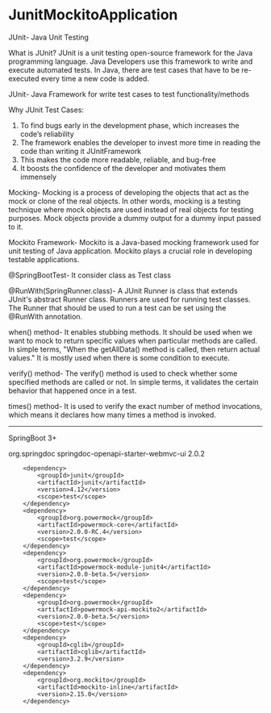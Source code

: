 # JunitMockitoApplication

JUnit- Java Unit Testing

What is JUnit?
JUnit is a unit testing open-source framework for the Java programming language. 
Java Developers use this framework to write and execute automated tests. In Java, 
there are test cases that have to be re-executed every time a new code is added.

JUnit- Java Framework for write test cases to test functionality/methods

Why JUnit Test Cases:

1. To find bugs early in the development phase, which increases the code’s reliability
2. The framework enables the developer to invest more time in reading the code than writing it JUnitFramework
3. This makes the code more readable, reliable, and bug-free
4. It boosts the confidence of the developer and motivates them immensely

Mocking-
Mocking is a process of developing the objects that act as the mock or clone of the real objects. 
In other words, mocking is a testing technique where mock objects are used instead of real objects 
for testing purposes. Mock objects provide a dummy output for a dummy input passed to it.

Mockito Framework-
Mockito is a Java-based mocking framework used for unit testing of Java application. Mockito plays 
a crucial role in developing testable applications.



@SpringBootTest- It consider class as Test class

@RunWith(SpringRunner.class)- A JUnit Runner is class that extends JUnit's abstract Runner class. Runners are used for
 running test classes. The Runner that should be used to run a test can be set using the @RunWith annotation.

when() method-
It enables stubbing methods. It should be used when we want to mock to return specific values when
 particular methods are called. In simple terms, "When the getAllData() method is called, then return
 actual values." It is mostly used when there is some condition to execute.

verify() method-
The verify() method is used to check whether some specified methods are called or not. In simple terms,
 it validates the certain behavior that happened once in a test.

times() method-
It is used to verify the exact number of method invocations, which means it declares how many times a 
method is invoked.
 
 
 -------------------------------------------------------
 
 SpringBoot 3+
 
 <dependency>
			<groupId>org.springdoc</groupId>
			<artifactId>springdoc-openapi-starter-webmvc-ui</artifactId>
			<version>2.0.2</version>
		</dependency>

		<dependency>
			<groupId>junit</groupId>
			<artifactId>junit</artifactId>
			<version>4.12</version>
			<scope>test</scope>
		</dependency>
		<dependency>
			<groupId>org.powermock</groupId>
			<artifactId>powermock-core</artifactId>
			<version>2.0.0-RC.4</version>
			<scope>test</scope>
		</dependency>
		<dependency>
			<groupId>org.powermock</groupId>
			<artifactId>powermock-module-junit4</artifactId>
			<version>2.0.0-beta.5</version>
			<scope>test</scope>
		</dependency>
		<dependency>
			<groupId>org.powermock</groupId>
			<artifactId>powermock-api-mockito2</artifactId>
			<version>2.0.0-beta.5</version>
			<scope>test</scope>
		</dependency>
		<dependency>
			<groupId>cglib</groupId>
			<artifactId>cglib</artifactId>
			<version>3.2.9</version>
		</dependency>
		<dependency>
			<groupId>org.mockito</groupId>
			<artifactId>mockito-inline</artifactId>
			<version>2.15.0</version>
		</dependency>
 